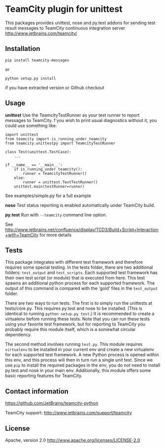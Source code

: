 TeamCity plugin for unittest
============================

This packages provides unittest, nose and py.test addons for sending test result messages
to TeamCity continuous integration server http://www.jetbrains.com/teamcity/

Installation
------------

    pip install teamcity-messages

or

    python setup.py install

if you have extracted version or Github checkout

Usage
-----
**unittest** Use the TeamcityTestRunner as your test runner to report messages to TeamCity.
 f you wish to print usual diagnostics without it, you could use something like:

    import unittest
    from teamcity import is_running_under_teamcity
    from teamcity.unittestpy import TeamcityTestRunner

    class Test(unittest.TestCase):
        ...

    if __name__ == '__main__':
        if is_running_under_teamcity():
            runner = TeamcityTestRunner()
        else:
            runner = unittest.TextTestRunner()
        unittest.main(testRunner=runner)

See examples/simple.py for a full example

**nose** Test status reporting is enabled automatically under TeamCity build.

**py.test** Run with `--teamcity` command line option.

See
http://www.jetbrains.net/confluence/display/TCD3/Build+Script+Interaction+with+TeamCity
for more details

Tests
-----
This package integrates with different test framework and therefore requires some special testing. In the tests folder,
there are two additional folders: `test_output` and `test_scripts`. Each supported test framework has their own test
script (or module) that is executed from here. This test spawns an additional python process for each supported
framework. The output of this command is compared with the 'gold' files in the `test_output` folder.

There are two ways to run tests. The first is to simply run the unittests at tests/core.py. This requires py.test and
nose to be installed. (This is identical to running `python setup.py test`.) It is recommended to create a virtualenv
before running these tests. Note that you can run these tests using your favorite test framework, but for reporting to
TeamCity you probably require this module itself, which is a somewhat circular dependency.

The second method involves running `test.py`. This module requires `virtualenv` to be installed in your current env and
create a new virtualenv for each supported test framework. A new Python process is opened within this env, and this
process will then in turn run a single unit test. Since we use `pip` to install the required packages in the env, you
do not need to install py.test and nose in your main env. Additionally, this module offers some basic reporting
features for TeamCity.

Contact information
-------------------
https://github.com/JetBrains/teamcity-python

TeamCity support: http://www.jetbrains.com/support/teamcity

License
-------
Apache, version 2.0
http://www.apache.org/licenses/LICENSE-2.0
